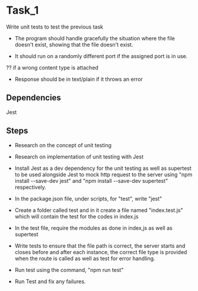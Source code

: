 # Task_1
Write unit tests to test the previous task

- The program should handle gracefully the situation where the file doesn't exist, showing that the file doesn't exist.

- It should run on a randomly different port if the assigned port is in use.

?? if a wrong content type is attached

- Response should be in text/plain if it throws an error

## Dependencies
Jest

## Steps
- Research on the concept of unit testing

- Research on implementation of unit testing with Jest

- Install Jest as a dev dependency for the unit testing as well as supertest to be used alongside Jest to mock http request to the server using "npm install --save-dev jest" and "npm install --save-dev supertest" respectively.

- In the package.json file, under scripts, for "test", write "jest"

- Create a folder called test and in it create a file named "index.test.js" which will contain the test for the codes in index.js

- In the test file, require the modules as done in index,js as well as supertest

- Write tests to ensure that the file path is correct, the server starts and closes before and after each instance, the correct file type is provided when the route is called as well as test for error handling.

- Run test using the command, "npm run test"

- Run Test and fix any failures.
